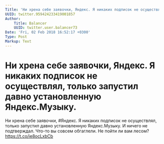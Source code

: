 ```yaml
---
Title: 'Ни хрена себе заявочки, Яндекс. Я никаких подписок не осуществлял, только запустил давно установленную Яндекс.Музыку.'
UUID: twitter.959424233419001857
Author:
    Title: Balancer
    UUID: twitter.user.balancer73
Date: 'Fri, 02 Feb 2018 16:52:17 +0300'
Type: Post
Markup: Text
---
```


# Ни хрена себе заявочки, Яндекс. Я никаких подписок не осуществлял, только запустил давно установленную Яндекс.Музыку.

Ни хрена себе заявочки, #Яндекс. Я никаких подписок не
осуществлял, только запустил давно установленную
Яндекс.Музыку. И ничего не подтверждал. Что-то вы совсем
обгаглели. Не пойти ли вам лесом? https://t.co/ie8ocLxbCb